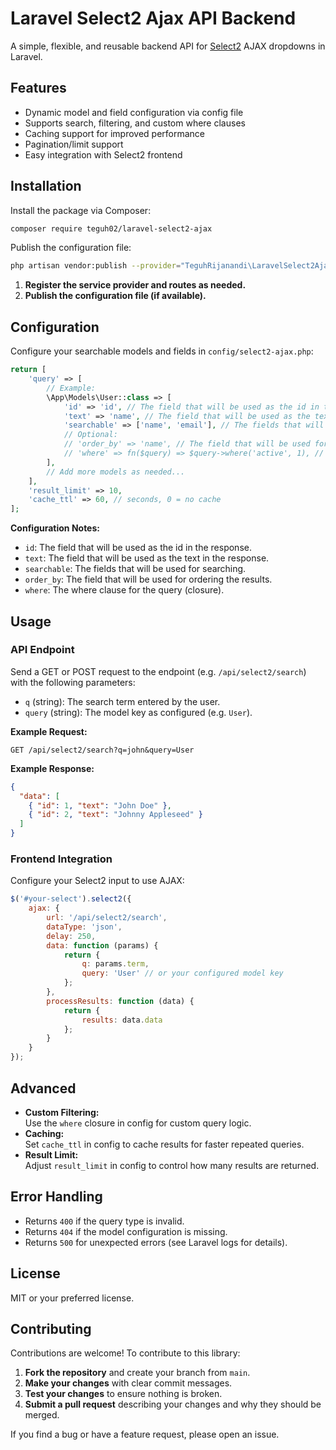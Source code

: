 # Laravel Select2 Ajax API Backend

A simple, flexible, and reusable backend API for [Select2](https://select2.org/) AJAX dropdowns in Laravel.

## Features

- Dynamic model and field configuration via config file
- Supports search, filtering, and custom where clauses
- Caching support for improved performance
- Pagination/limit support
- Easy integration with Select2 frontend

## Installation

Install the package via Composer:

```bash
composer require teguh02/laravel-select2-ajax
```

Publish the configuration file:

```bash
php artisan vendor:publish --provider="TeguhRijanandi\LaravelSelect2Ajax\LaravelSelect2AjaxServiceProvider"
```

1. **Register the service provider and routes as needed.**
2. **Publish the configuration file (if available).**

## Configuration

Configure your searchable models and fields in `config/select2-ajax.php`:

```php
return [
    'query' => [
        // Example:
        \App\Models\User::class => [
            'id' => 'id', // The field that will be used as the id in the response.
            'text' => 'name', // The field that will be used as the text in the response.
            'searchable' => ['name', 'email'], // The fields that will be used for searching.
            // Optional:
            // 'order_by' => 'name', // The field that will be used for ordering the results.
            // 'where' => fn($query) => $query->where('active', 1), // The where clause for the query.
        ],
        // Add more models as needed...
    ],
    'result_limit' => 10,
    'cache_ttl' => 60, // seconds, 0 = no cache
];
```

**Configuration Notes:**
- `id`: The field that will be used as the id in the response.
- `text`: The field that will be used as the text in the response.
- `searchable`: The fields that will be used for searching.
- `order_by`: The field that will be used for ordering the results.
- `where`: The where clause for the query (closure).

## Usage

### API Endpoint

Send a GET or POST request to the endpoint (e.g. `/api/select2/search`) with the following parameters:

- `q` (string): The search term entered by the user.
- `query` (string): The model key as configured (e.g. `User`).

**Example Request:**

```http
GET /api/select2/search?q=john&query=User
```

**Example Response:**

```json
{
  "data": [
    { "id": 1, "text": "John Doe" },
    { "id": 2, "text": "Johnny Appleseed" }
  ]
}
```

### Frontend Integration

Configure your Select2 input to use AJAX:

```javascript
$('#your-select').select2({
    ajax: {
        url: '/api/select2/search',
        dataType: 'json',
        delay: 250,
        data: function (params) {
            return {
                q: params.term,
                query: 'User' // or your configured model key
            };
        },
        processResults: function (data) {
            return {
                results: data.data
            };
        }
    }
});
```

## Advanced

- **Custom Filtering:**  
  Use the `where` closure in config for custom query logic.
- **Caching:**  
  Set `cache_ttl` in config to cache results for faster repeated queries.
- **Result Limit:**  
  Adjust `result_limit` in config to control how many results are returned.

## Error Handling

- Returns `400` if the query type is invalid.
- Returns `404` if the model configuration is missing.
- Returns `500` for unexpected errors (see Laravel logs for details).

## License

MIT or your preferred license.

## Contributing

Contributions are welcome! To contribute to this library:

1. **Fork the repository** and create your branch from `main`.
2. **Make your changes** with clear commit messages.
3. **Test your changes** to ensure nothing is broken.
4. **Submit a pull request** describing your changes and why they should be merged.

If you find a bug or have a feature request, please open an issue.